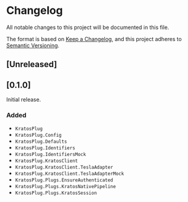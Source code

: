# Changelog

All notable changes to this project will be documented in this file.

The format is based on [Keep a Changelog](https://keepachangelog.com/en/1.0.0/), and this project adheres to [Semantic Versioning](https://semver.org/spec/v2.0.0.html).

## [Unreleased]

## [0.1.0]

Initial release.

### Added

- `KratosPlug`
- `KratosPlug.Config`
- `KratosPlug.Defaults`
- `KratosPlug.Identifiers`
- `KratosPlug.IdentifiersMock`
- `KratosPlug.KratosClient`
- `KratosPlug.KratosClient.TeslaAdapter`
- `KratosPlug.KratosClient.TeslaAdapterMock`
- `KratosPlug.Plugs.EnsureAuthenticated`
- `KratosPlug.Plugs.KratosNativePipeline`
- `KratosPlug.Plugs.KratosSession`
